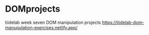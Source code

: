 # DOMprojects
tiidelab week seven DOM manipulation projects
https://tiidelab-dom-manupulation-exercises.netlify.app/
